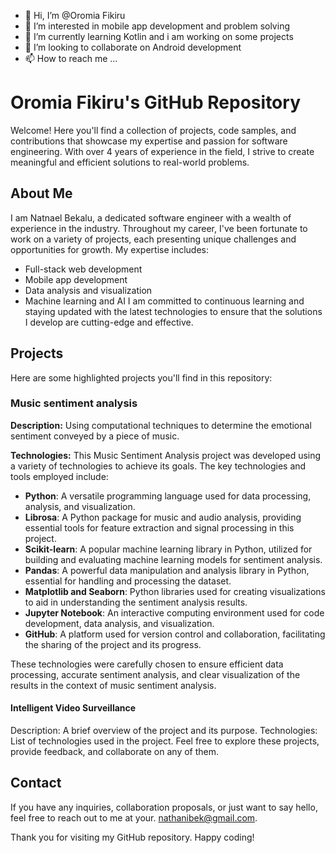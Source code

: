 - 👋 Hi, I’m @Oromia Fikiru
- 👀 I’m interested in mobile app development and problem solving
- 🌱 I’m currently learning Kotlin and i am working on some projects
- 💞️ I’m looking to collaborate on Android development
- 📫 How to reach me ... 


<!---
NateBeka/NateBeka is a ✨ special ✨ repository because its `README.md` (this file) appears on your GitHub profile.
You can click the Preview link to take a look at your changes.
--->


# Oromia Fikiru's GitHub Repository
Welcome! Here you'll find a collection of projects, code samples, and contributions that showcase my expertise and passion for software engineering. With over 4 years of experience in the field, I strive to create meaningful and efficient solutions to real-world problems.

## About Me
I am Natnael Bekalu, a dedicated software engineer with a wealth of experience in the industry. Throughout my career, I've been fortunate to work on a variety of projects, each presenting unique challenges and opportunities for growth. My expertise includes:

- Full-stack web development
- Mobile app development
- Data analysis and visualization
- Machine learning and AI
I am committed to continuous learning and staying updated with the latest technologies to ensure that the solutions I develop are cutting-edge and effective.

## Projects
Here are some highlighted projects you'll find in this repository:

### Music sentiment analysis

**Description:** Using computational techniques to determine the emotional sentiment
conveyed by a piece of music.

**Technologies:** This Music Sentiment Analysis project was developed using a variety of technologies to achieve its goals. The key technologies and tools employed include:

- **Python**: A versatile programming language used for data processing, analysis, and visualization.
- **Librosa**: A Python package for music and audio analysis, providing essential tools for feature extraction and signal processing in this project.
- **Scikit-learn**: A popular machine learning library in Python, utilized for building and evaluating machine learning models for sentiment analysis.
- **Pandas**: A powerful data manipulation and analysis library in Python, essential for handling and processing the dataset.
- **Matplotlib and Seaborn**: Python libraries used for creating visualizations to aid in understanding the sentiment analysis results.
- **Jupyter Notebook**: An interactive computing environment used for code development, data analysis, and visualization.
- **GitHub**: A platform used for version control and collaboration, facilitating the sharing of the project and its progress.

These technologies were carefully chosen to ensure efficient data processing, accurate sentiment analysis, and clear visualization of the results in the context of music sentiment analysis.


#### Intelligent Video Surveillance

Description: A brief overview of the project and its purpose.
Technologies: List of technologies used in the project.
Feel free to explore these projects, provide feedback, and collaborate on any of them.

## Contact
If you have any inquiries, collaboration proposals, or just want to say hello, feel free to reach out to me at your. nathanibek@gmail.com.

Thank you for visiting my GitHub repository. Happy coding!

